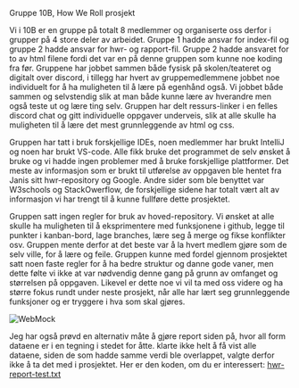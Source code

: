 Gruppe 10B, How We Roll prosjekt

Vi i 10B er en gruppe på totalt 8 medlemmer og organiserte oss  derfor i grupper på 4 store deler av arbeidet. Gruppe 1 hadde ansvar for index-fil og gruppe 2 hadde ansvar for hwr- og rapport-fil. Gruppe 2 hadde ansvaret for to av html filene fordi det var en på denne gruppen som kunne noe koding fra før. Gruppene har jobbet sammen både fysisk på skolen/teateret og digitalt over discord, i tillegg har hvert av gruppemedlemmene jobbet noe individuelt for å ha muligheten til å lære på egenhånd også. Vi jobbet både sammen og selvstendig slik at man både kunne lære av hverandre men også teste ut og lære ting selv. Gruppen har delt ressurs-linker i en felles discord chat og gitt individuelle oppgaver underveis, slik at alle skulle ha muligheten til å lære det mest grunnleggende av html og css.

Gruppen har tatt i bruk forskjellige IDEs, noen medlemmer har brukt IntelliJ og noen har brukt VS-code. Alle fikk bruke det programmet de selv ønsket å bruke og vi hadde ingen problemer med å bruke forskjellige plattformer. Det meste av informasjon som er brukt til utførelse av oppgaven ble hentet fra Janis sitt hwr-repository og Google. Andre sider som ble benyttet var W3schools og StackOwerflow, de forskjellige sidene har totalt vært alt av informasjon vi har trengt til å kunne fullføre dette prosjektet.

Gruppen satt ingen regler for bruk av hoved-repository. Vi ønsket at alle skulle ha muligheten til å eksprimentere med funksjonene i github, legge til punkter i kanban-bord, lage branches, lære seg å merge og fikse konflikter osv. Gruppen mente derfor at det beste var å la hvert medlem gjøre som de selv ville, for å lære og feile. Gruppen kunne med fordel gjennom prosjektet satt noen faste regler for å ha bedre struktur og danne gode vaner, men dette følte vi ikke at var nødvendig denne gang på grunn av omfanget og størrelsen på oppgaven. Likevel er dette noe vi vil ta med oss videre og ha større fokus rundt under neste prosjekt, når alle har lært seg grunnleggende funksjoner og er tryggere i hva som skal gjøres.


![WebMock](https://user-images.githubusercontent.com/89196237/136400420-d38ab8d2-cbc2-4dc5-9579-dd6a12ec2811.png)


Jeg har også prøvd en alternativ måte å gjøre report siden på, hvor all form dataene er i en tegning i stedet for åtte. klarte ikke helt å få vist alle dataene, siden de som hadde samme verdi ble overlappet, valgte derfor ikke å ta det med i prosjektet. Her er den koden, om du er interessert: [hwr-report-test.txt](https://github.com/barerenate/hwr-10b/files/7316036/hwr-report-test.txt)
